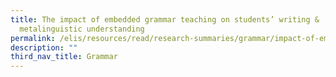```yaml
---
title: The impact of embedded grammar teaching on students’ writing &
  metalinguistic understanding
permalink: /elis/resources/read/research-summaries/grammar/impact-of-embedded-grammar-teaching/
description: ""
third_nav_title: Grammar
---
```

